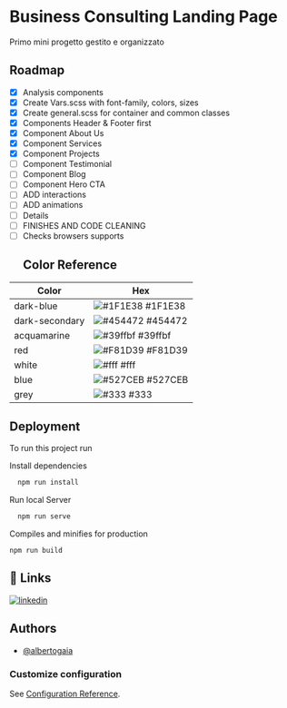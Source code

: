 
# Business Consulting Landing Page

Primo mini progetto gestito e organizzato


## Roadmap

- [x] Analysis components
- [x] Create Vars.scss with font-family, colors, sizes
- [x] Create general.scss for container and common classes
- [x] Components Header & Footer first
- [x] Component About Us
- [x] Component Services
- [x] Component Projects
- [ ] Component Testimonial
- [ ] Component Blog
- [ ] Component Hero CTA
- [ ] ADD interactions
- [ ] ADD animations
- [ ] Details
- [ ] FINISHES AND CODE CLEANING
- [ ] Checks browsers supports
  ## Color Reference

| Color             | Hex                                                                |
| ----------------- | ------------------------------------------------------------------ |
| dark-blue | ![#1F1E38](https://via.placeholder.com/10/1F1E38?text=+) #1F1E38 |
| dark-secondary | ![#454472](https://via.placeholder.com/10/454472?text=+) #454472 |
| acquamarine | ![#39ffbf](https://via.placeholder.com/10/39ffbf?text=+) #39ffbf |
| red | ![#F81D39](https://via.placeholder.com/10/F81D39?text=+) #F81D39 |
| white | ![#fff](https://via.placeholder.com/10/fff?text=+) #fff |
| blue | ![#527CEB](https://via.placeholder.com/10/527CEB?text=+) #527CEB |
| grey | ![#333](https://via.placeholder.com/10/333?text=+) #333 |



## Deployment

To run this project run

Install dependencies
```bash
  npm run install
```

Run local Server
```bash
  npm run serve
```
Compiles and minifies for production
```
npm run build
```
  
## 🔗 Links

[![linkedin](https://img.shields.io/badge/linkedin-0A66C2?style=for-the-badge&logo=linkedin&logoColor=white)](https://www.linkedin.com/in/alberto-gaia/)

  
## Authors

- [@albertogaia](https://www.github.com/albertogaia)

  

### Customize configuration
See [Configuration Reference](https://cli.vuejs.org/config/).
